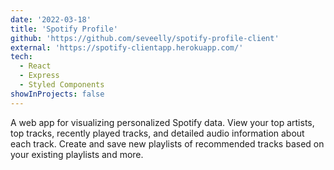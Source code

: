 ```yaml
---
date: '2022-03-18'
title: 'Spotify Profile'
github: 'https://github.com/seveelly/spotify-profile-client'
external: 'https://spotify-clientapp.herokuapp.com/'
tech:
  - React
  - Express
  - Styled Components
showInProjects: false
---
```


A web app for visualizing personalized Spotify data. View your top artists, top tracks, recently played tracks, and detailed audio information about each track. Create and save new playlists of recommended tracks based on your existing playlists and more.
